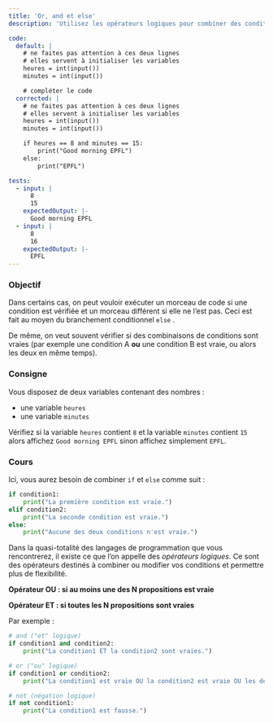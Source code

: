 ```yaml
---
title: 'Or, and et else'
description: 'Utilisez les opérateurs logiques pour combiner des conditions.'

code:
  default: |
    # ne faites pas attention à ces deux lignes
    # elles servent à initialiser les variables
    heures = int(input())
    minutes = int(input())

    # compléter le code
  corrected: |
    # ne faites pas attention à ces deux lignes
    # elles servent à initialiser les variables
    heures = int(input())
    minutes = int(input())

    if heures == 8 and minutes == 15:
        print("Good morning EPFL")
    else:
        print("EPFL")

tests:
  - input: |
      8
      15
    expectedOutput: |-
      Good morning EPFL
  - input: |
      8
      16
    expectedOutput: |-
      EPFL
---
```


### Objectif

Dans certains cas, on peut vouloir exécuter un morceau de code si une condition est vérifiée et un morceau différent si elle ne l’est pas. Ceci est fait au moyen du branchement conditionnel `else` .

De même, on veut souvent vérifier si des combinaisons de conditions sont vraies (par exemple une condition A **ou** une condition B est vraie, ou alors les deux en même temps).

### Consigne

Vous disposez de deux variables contenant des nombres :

- une variable `heures`
- une variable `minutes`

Vérifiez si la variable `heures` contient `8` et la variable `minutes` contient `15` alors affichez `Good morning EPFL` sinon affichez simplement `EPFL`.

### Cours

Ici, vous aurez besoin de combiner `if` et `else` comme suit :

```python
if condition1:
    print("La première condition est vraie.")
elif condition2:
    print("La seconde condition est vraie.")
else:
    print("Aucune des deux conditions n'est vraie.")
```

Dans la quasi-totalité des langages de programmation que vous rencontrerez, il existe ce que l’on appelle des _opérateurs logiques._ Ce sont des opérateurs destinés à combiner ou modifier vos conditions et permettre plus de flexibilité.

**Opérateur OU : si au moins une des N propositions est vraie**

**Opérateur ET : si toutes les N propositions sont vraies**

Par exemple :

```python
# and ("et" logique)
if condition1 and condition2:
    print("La condition1 ET la condition2 sont vraies.")

# or ("ou" logique)
if condition1 or condition2:
    print("La condition1 est vraie OU la condition2 est vraie OU les deux.")

# not (négation logique)
if not condition1:
    print("La condition1 est fausse.")
```
